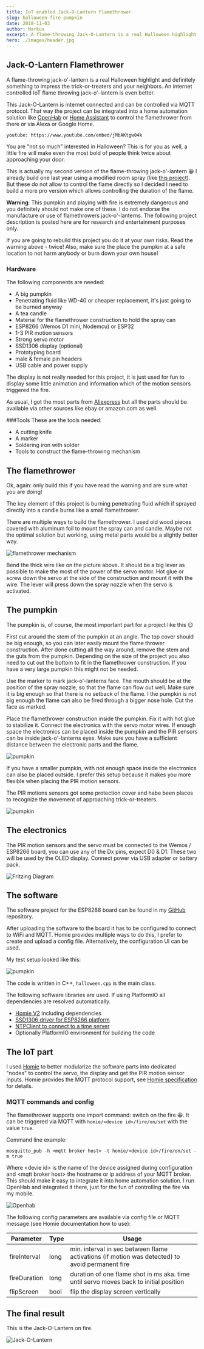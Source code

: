 ```yaml
---
title: IoT enabled Jack-O-Lantern Flamethrower
slug: halloween-fire-pumpkin
date: 2018-11-03
author: Markus
excerpt: A flame-throwing Jack-O-Lantern is a real Halloween highlight and definitely something to impress the trick-or-treaters and your neighbors. An internet controlled IoT flame throwing Jack-O-Lantern is even better.
hero: ./images/header.jpg
---
```


## Jack-O-Lantern Flamethrower

A flame-throwing jack-o'-lantern is a real Halloween highlight and definitely something to impress the trick-or-treaters and your neighbors. An internet controlled IoT flame throwing jack-o'-lantern is even better.

This Jack-O-Lantern is internet connected and can be controlled via MQTT protocol. That way the project can be integrated into a home automation solution like [OpenHab](https://www.openhab.org) or [Home Assistant](https://www.home-assistant.io) to control the flamethrower from there or via Alexa or Google Home.

`youtube: https://www.youtube.com/embed/jMbAKtgw04k`

You are "not so much" interested in Halloween? This is for you as well, a little fire will make even the most bold of people think twice about approaching your door.

This is actually my second version of the flame-throwing jack-o'-lantern 😀 I already build one last year using a modified room spray (like [this project](https://www.hackster.io/Dlbates/iot-flaming-and-talking-pumpkin-using-aws-and-esp8266-49934f)). But these do not allow to control the flame directly so I decided I need to build a more pro version which allows controlling the duration of the flame.

**Warning**: This pumpkin and playing with fire is extremely dangerous and you definitely should not make one of these. I do not endorse the manufacture or use of flamethrowers jack-o'-lanterns. The following project description is posted here are for research and entertainment purposes only.

If you are going to rebuild this project you do it at your own risks. Read the warning above - twice! Also, make sure the place the pumpkin at a safe location to not harm anybody or burn down your own house!

### Hardware

The following components are needed:

-   A big pumpkin
-   Penetrating fluid like WD-40 or cheaper replacement, it's just going to be burned anyway
-   A tea candle
-   Material for the flamethrower construction to hold the spray can
-   ESP8266 (Wemos D1 mini, Nodemcu) or ESP32
-   1-3 PIR motion sensors
-   Strong servo motor
-   SSD1306 display (optional)
-   Prototyping board
-   male & female pin headers
-   USB cable and power supply

The display is not really needed for this project, it is just used for fun to display some little animation and information which of the motion sensors triggered the fire.

As usual, I got the most parts from [Aliexpress](https://www.aliexpress.com) but all the parts should be available via other sources like ebay or amazon.com as well.

###Tools
These are the tools needed:

-   A cutting knife
-   A marker
-   Soldering iron with solder
-   Tools to construct the flame-throwing mechanism

## The flamethrower

Ok, again: only build this if you have read the warning and are sure what you are doing!

The key element of this project is burning penetrating fluid which if sprayed directly into a candle burns like a small flamethrower.

There are multiple ways to build the flamethrower. I used old wood pieces covered with aluminum foil to mount the spray can and candle. Maybe not the optimal solution but working, using metal parts would be a slightly better way.

![flamethrower mechanism](./images/fire-1.jpg)

Bend the thick wire like on the picture above. It should be a big lever as possible to make the most of the power of the servo motor. Hot glue or screw down the servo at the side of the construction and mount it with the wire. The lever will press down the spray nozzle when the servo is activated.

## The pumpkin

The pumpkin is, of course, the most important part for a project like this 😉

First cut around the stem of the pumpkin at an angle. The top cover should be big enough, so you can later easily mount the flame thrower construction. After done cutting all the way around, remove the stem and the guts from the pumpkin. Depending on the size of the project you also need to cut out the bottom to fit in the flamethrower construction. If you have a very large pumpkin this might not be needed.

Use the marker to mark jack-o'-lanterns face. The mouth should be at the position of the spray nozzle, so that the flame can flow out well. Make sure it is big enough so that there is no setback of the flame. I the pumpkin is not big enough the flame can also be fired through a bigger nose hole. Cut the face as marked.

Place the flamethrower construction inside the pumpkin. Fix it with hot glue to stabilize it. Connect the electronics with the servo motor wires. If enough space the electronics can be placed inside the pumpkin and the PIR sensors can be inside jack-o'-lanterns eyes. Make sure you have a sufficient distance between the electronic parts and the flame.

![pumpkin](./images/fire-2.jpg)

If you have a smaller pumpkin, with not enough space inside the electronics can also be placed outside. I prefer this setup because it makes you more flexible when placing the PIR motion sensors.

The PIR motions sensors got some protection cover and habe been places to recognize the movement of approaching trick-or-treaters.

![pumpkin](./images/fire-4.jpg)

## The electronics

The PIR motion sensors and the servo must be connected to the Wemos / ESP8266 board, you can use any of the Dx pins, expect D0 & D1. These two will be used by the OLED display. Connect power via USB adapter or battery pack.

![Fritzing Diagram](./images/fritzing.png)

## The software

The software project for the ESP8288 board can be found in my [GitHub](https://github.com/mhaack/halloween-pumpkin-fire) repository.

<github url="https://github.com/mhaack/halloween-pumpkin-fire"/>

After uploading the software to the board it has to be configured to connect to WiFi and MQTT. Homie provides multiple ways to do this, I prefer to create and upload a config file. Alternatively, the configuration UI can be used.

My test setup looked like this:

![pumpkin](./images/fire-3.jpg)

The code is written in C++, `halloween.cpp` is the main class.

The following software libraries are used. If using PlatformIO all dependencies are resolved automatically.

-   [Homie V2](https://github.com/marvinroger/homie-esp8266) including dependencies
-   [SSD1306 driver for ESP8266 platform](https://github.com/squix78/esp8266-oled-ssd1306)
-   [NTPClient to connect to a time server](https://github.com/arduino-libraries/NTPClient)
-   Optionally PlatformIO environment for building the code

## The IoT part

I used [Homie](https://github.com/marvinroger/homie-esp8266) to better modularize the software parts into dedicated "nodes" to control the servo, the display and get the PIR motion sensor inputs. Homie provides the MQTT protocol support, see [Homie specification](https://git.io/homieiot) for details.

### MQTT commands and config

The flamethrower supports one import command: switch on the fire 😀. It can be triggered via MQTT with `homie/<device id>/fire/on/set` with the value `true`.

Command line example:

```
mosquitto_pub -h <mqtt broker host> -t homie/<device id>/fire/on/set -m true
```

Where &lt;devie id&gt; is the name of the device assigned during configuration and &lt;mqtt broker host&gt; the hostname or ip address of your MQTT broker. This should make it easy to integrate it into home automation solution. I run OpenHab and integrated it there, just for the fun of controlling the fire via my mobile.

![Openhab](./images/openhab.jpg)

The following config parameters are available via config file or MQTT message (see Homie documentation how to use):

| Parameter    | Type | Usage                                                                                           |
| ------------ | ---- | ----------------------------------------------------------------------------------------------- |
| fireInterval | long | min. interval in sec between flame activations (if motion was detected) to avoid permanent fire |
| fireDuration | long | duration of one flame shot in ms aka. time until servo moves back to initial position           |
| flipScreen   | bool | flip the display screen vertically                                                              |

## The final result

This is the Jack-O-Lantern on fire.

![Jack-O-Lantern](./images/pumpkin-fire.jpg)
